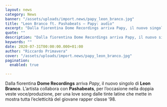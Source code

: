 ```yaml
---
layout: news
category: News
banner: "/assets/uploads/import.news/papy_leon_branco.jpg"
title: "Leon Branco ft. Pashabeats – Papy: audio"
excerpt: "Dalla fiorentina Dome Recordings arriva Papy, il nuovo singolo di Leon Branco. L’artista collabora con Pashabeats, per l’occasione nella doppia veste voce/produzione, per una love song dalle tinte latine che mette in mostra tutta l’ecletticità del giovane rapper classe ’98.  "
quote: ""
description: "Dalla fiorentina Dome Recordings arriva Papy, il nuovo singolo di Leon Branco. L’artista collabora con Pashabeats, per l’occasione nella doppia veste voce/produzione, per una love song dalle tinte latine che mette in mostra tutta l’ecletticità del giovane rapper classe ’98.  "
keywords: ""
date: 2020-07-31T00:00:00.000+01:00
author: "Riccardo Primavera"
cover: "/assets/uploads/import.news/papy_leon_branco.jpg"
pagination:
  enabled: true

---
```


Dalla fiorentina **Dome Recordings** arriva _Papy_, il nuovo singolo di **Leon Branco**. L’artista collabora con **Pashabeats**, per l’occasione nella doppia veste voce/produzione, per una love song dalle tinte latine che mette in mostra tutta l’ecletticità del giovane rapper classe ’98.